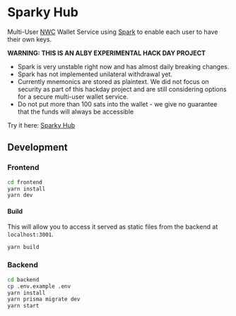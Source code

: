 # Sparky Hub

Multi-User [NWC](https://nwc.dev/) Wallet Service using [Spark](https://docs.spark.info/) to enable each user to have their own keys.

**WARNING: THIS IS AN ALBY EXPERIMENTAL HACK DAY PROJECT**

- Spark is very unstable right now and has almost daily breaking changes.
- Spark has not implemented unilateral withdrawal yet.
- Currently mnemonics are stored as plaintext. We did not focus on security as part of this hackday project and are still considering options for a secure multi-user wallet service.
- Do not put more than 100 sats into the wallet - we give no guarantee that the funds will always be accessible

Try it here: [Sparky Hub](https://sparkyhub.albylabs.com/)

## Development

### Frontend

```bash
cd frontend
yarn install
yarn dev
```

#### Build

This will allow you to access it served as static files from the backend at `localhost:3001`.

`yarn build`

### Backend

```bash
cd backend
cp .env.example .env
yarn install
yarn prisma migrate dev
yarn start
```
